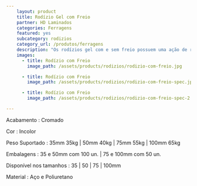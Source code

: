 ```yaml
---
    layout: product
    title: Rodízio Gel com Freio
    partner: HD Laminados
    categories: Ferragens   
    featured: yes  
    subcategory: rodizios
    category_url: /produtos/ferragens
    description: "Os rodízios gel com e sem freio possuem uma ação de rolamento suave e macia."
    images: 
      - title: Rodízio com Freio
        image_path: /assets/products/rodizios/rodizio-com-freio.jpg

      - title: Rodízio com Freio
        image_path: /assets/products/rodizios/rodizio-com-freio-spec.jpg

      - title: Rodízio com Freio
        image_path: /assets/products/rodizios/rodizio-com-freio-spec-2.jpg

---
```


Acabamento
: Cromado

Cor
: Incolor

Peso Suportado
: 35mm 35kg | 50mm 40kg | 75mm 55kg | 100mm 65kg

Embalagens
: 35 e 50mm com 100 un. | 75 e 100mm com 50 un.

Disponível nos tamanhos
: 35 | 50 | 75 | 100mm

Material
: Aço e Poliuretano

